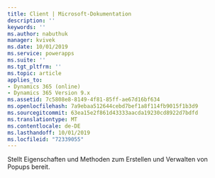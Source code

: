 ```yaml
---
title: Client | Microsoft-Dokumentation
description: ''
keywords: ''
ms.author: nabuthuk
manager: kvivek
ms.date: 10/01/2019
ms.service: powerapps
ms.suite: ''
ms.tgt_pltfrm: ''
ms.topic: article
applies_to:
- Dynamics 365 (online)
- Dynamics 365 Version 9.x
ms.assetid: 7c5808e8-8149-4f81-85ff-ae67d16bf634
ms.openlocfilehash: 7a9ebaa512644cebd7bef1a8f114fb9015f1b3d9
ms.sourcegitcommit: 63ea15e2f861d43333aacda19230cd8922d7bdfd
ms.translationtype: MT
ms.contentlocale: de-DE
ms.lasthandoff: 10/01/2019
ms.locfileid: "72339055"
---
```

Stellt Eigenschaften und Methoden zum Erstellen und Verwalten von Popups bereit.
